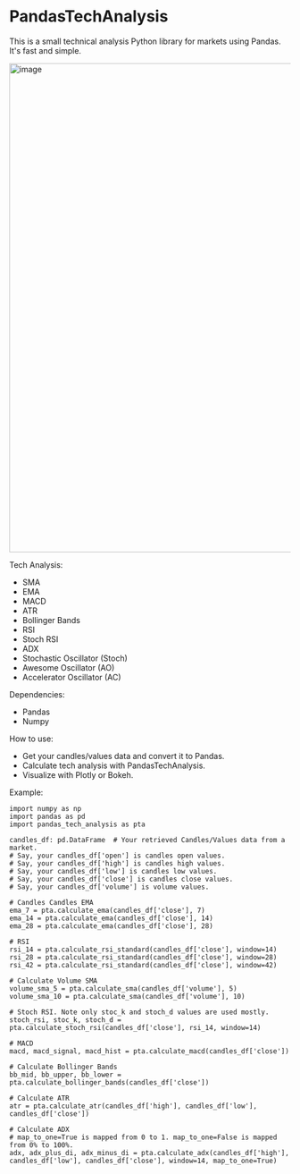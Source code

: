 # PandasTechAnalysis
This is a small technical analysis Python library for markets using Pandas. It's fast and simple.

<img width="1488" height="875" alt="image" src="https://github.com/user-attachments/assets/cc3797b4-9936-437f-831b-73b19aebf4ac" />


Tech Analysis:
- SMA
- EMA
- MACD
- ATR
- Bollinger Bands
- RSI
- Stoch RSI
- ADX
- Stochastic Oscillator (Stoch)
- Awesome Oscillator (AO)
- Accelerator Oscillator (AC)

Dependencies:
- Pandas
- Numpy

How to use:
- Get your candles/values data and convert it to Pandas.
- Calculate tech analysis with PandasTechAnalysis.
- Visualize with Plotly or Bokeh.

Example:
```
import numpy as np
import pandas as pd
import pandas_tech_analysis as pta

candles_df: pd.DataFrame  # Your retrieved Candles/Values data from a market.
# Say, your candles_df['open'] is candles open values.
# Say, your candles_df['high'] is candles high values.
# Say, your candles_df['low'] is candles low values.
# Say, your candles_df['close'] is candles close values.
# Say, your candles_df['volume'] is volume values.

# Candles Candles EMA
ema_7 = pta.calculate_ema(candles_df['close'], 7)
ema_14 = pta.calculate_ema(candles_df['close'], 14)
ema_28 = pta.calculate_ema(candles_df['close'], 28)

# RSI
rsi_14 = pta.calculate_rsi_standard(candles_df['close'], window=14)
rsi_28 = pta.calculate_rsi_standard(candles_df['close'], window=28)
rsi_42 = pta.calculate_rsi_standard(candles_df['close'], window=42)

# Calculate Volume SMA
volume_sma_5 = pta.calculate_sma(candles_df['volume'], 5)
volume_sma_10 = pta.calculate_sma(candles_df['volume'], 10)

# Stoch RSI. Note only stoc_k and stoch_d values are used mostly.
stoch_rsi, stoc_k, stoch_d = pta.calculate_stoch_rsi(candles_df['close'], rsi_14, window=14)

# MACD
macd, macd_signal, macd_hist = pta.calculate_macd(candles_df['close'])

# Calculate Bollinger Bands
bb_mid, bb_upper, bb_lower =  pta.calculate_bollinger_bands(candles_df['close'])

# Calculate ATR
atr = pta.calculate_atr(candles_df['high'], candles_df['low'], candles_df['close'])

# Calculate ADX
# map_to_one=True is mapped from 0 to 1. map_to_one=False is mapped from 0% to 100%.
adx, adx_plus_di, adx_minus_di = pta.calculate_adx(candles_df['high'], candles_df['low'], candles_df['close'], window=14, map_to_one=True)
```
